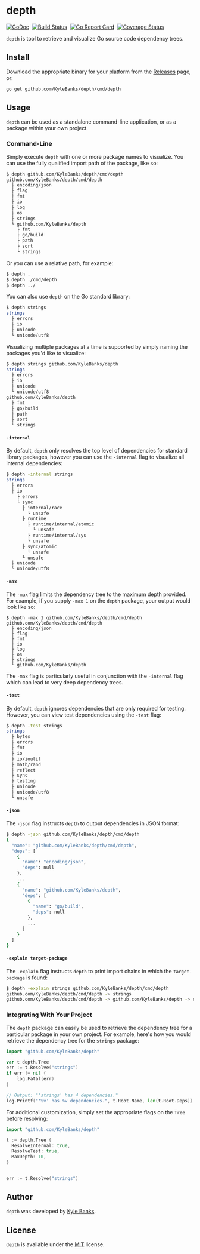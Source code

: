 # depth 

[![GoDoc](https://godoc.org/github.com/KyleBanks/depth?status.svg)](https://godoc.org/github.com/KyleBanks/depth)&nbsp; 
[![Build Status](https://travis-ci.org/KyleBanks/depth.svg?branch=master)](https://travis-ci.org/KyleBanks/depth)&nbsp;
[![Go Report Card](https://goreportcard.com/badge/github.com/KyleBanks/depth)](https://goreportcard.com/report/github.com/KyleBanks/depth)&nbsp;
[![Coverage Status](https://coveralls.io/repos/github/KyleBanks/depth/badge.svg?branch=master)](https://coveralls.io/github/KyleBanks/depth?branch=master)

`depth` is tool to retrieve and visualize Go source code dependency trees.

## Install

Download the appropriate binary for your platform from the [Releases](https://github.com/KyleBanks/depth/releases) page, or:

```sh
go get github.com/KyleBanks/depth/cmd/depth
```

## Usage

`depth` can be used as a standalone command-line application, or as a package within your own project.

### Command-Line

Simply execute `depth` with one or more package names to visualize. You can use the fully qualified import path of the package, like so:

```sh
$ depth github.com/KyleBanks/depth/cmd/depth
github.com/KyleBanks/depth/cmd/depth
  ├ encoding/json
  ├ flag
  ├ fmt
  ├ io
  ├ log
  ├ os
  ├ strings
  └ github.com/KyleBanks/depth
    ├ fmt
    ├ go/build
    ├ path
    ├ sort
    └ strings
```

Or you can use a relative path, for example:

```sh
$ depth .
$ depth ./cmd/depth
$ depth ../
```

You can also use `depth` on the Go standard library:

```sh
$ depth strings
strings
  ├ errors
  ├ io
  ├ unicode
  └ unicode/utf8
```

Visualizing multiple packages at a time is supported by simply naming the packages you'd like to visualize:

```sh
$ depth strings github.com/KyleBanks/depth 
strings
  ├ errors
  ├ io
  ├ unicode
  └ unicode/utf8
github.com/KyleBanks/depth
  ├ fmt
  ├ go/build
  ├ path
  ├ sort
  └ strings
```

#### `-internal`

By default, `depth` only resolves the top level of dependencies for standard library packages, however you can use the `-internal` flag to visualize all internal dependencies:

```sh
$ depth -internal strings
strings
  ├ errors
  ├ io
    ├ errors
    └ sync
      ├ internal/race
        └ unsafe
      ├ runtime
        ├ runtime/internal/atomic
          └ unsafe
        ├ runtime/internal/sys
        └ unsafe
      ├ sync/atomic
        └ unsafe
      └ unsafe
  ├ unicode
  └ unicode/utf8
```

#### `-max` 

The `-max` flag limits the dependency tree to the maximum depth provided. For example, if you supply `-max 1` on the `depth` package, your output would look like so:

```
$ depth -max 1 github.com/KyleBanks/depth/cmd/depth
github.com/KyleBanks/depth/cmd/depth
  ├ encoding/json
  ├ flag
  ├ fmt
  ├ io
  ├ log
  ├ os
  ├ strings
  └ github.com/KyleBanks/depth
```

The `-max` flag is particularly useful in conjunction with the `-internal` flag which can lead to very deep dependency trees.

#### `-test`

By default, `depth` ignores dependencies that are only required for testing. However, you can view test dependencies using the `-test` flag:

```sh
$ depth -test strings
strings
  ├ bytes
  ├ errors
  ├ fmt
  ├ io
  ├ io/ioutil
  ├ math/rand
  ├ reflect
  ├ sync
  ├ testing
  ├ unicode
  ├ unicode/utf8
  └ unsafe
```

#### `-json`

The `-json` flag instructs `depth` to output dependencies in JSON format:

```sh
$ depth -json github.com/KyleBanks/depth/cmd/depth
{
  "name": "github.com/KyleBanks/depth/cmd/depth",
  "deps": [
    {
      "name": "encoding/json",
      "deps": null
    },
    ...
    {
      "name": "github.com/KyleBanks/depth",
      "deps": [
        {
          "name": "go/build",
          "deps": null
        },
        ...
      ]
    }
  ]
}
```

#### `-explain target-package`

The `-explain` flag instructs `depth` to print import chains in which the
`target-package` is found:

```sh
$ depth -explain strings github.com/KyleBanks/depth/cmd/depth
github.com/KyleBanks/depth/cmd/depth -> strings
github.com/KyleBanks/depth/cmd/depth -> github.com/KyleBanks/depth -> strings
```


### Integrating With Your Project

The `depth` package can easily be used to retrieve the dependency tree for a particular package in your own project. For example, here's how you would retrieve the dependency tree for the `strings` package:

```go
import "github.com/KyleBanks/depth"

var t depth.Tree
err := t.Resolve("strings")
if err != nil {
    log.Fatal(err)
}

// Output: "'strings' has 4 dependencies."
log.Printf("'%v' has %v dependencies.", t.Root.Name, len(t.Root.Deps)) 
```

For additional customization, simply set the appropriate flags on the `Tree` before resolving:

```go
import "github.com/KyleBanks/depth"

t := depth.Tree {
  ResolveInternal: true,
  ResolveTest: true,
  MaxDepth: 10,
}


err := t.Resolve("strings")
```

## Author

`depth` was developed by [Kyle Banks](https://twitter.com/kylewbanks).

## License

`depth` is available under the [MIT](./LICENSE) license.
